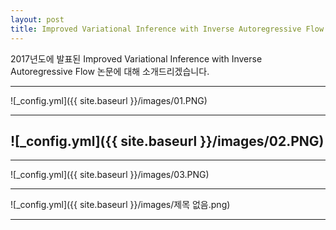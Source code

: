 ```yaml
---
layout: post
title: Improved Variational Inference with Inverse Autoregressive Flow
---
```


2017년도에 발표된 Improved Variational Inference with Inverse Autoregressive Flow 논문에 대해 소개드리겠습니다.

***

![_config.yml]({{ site.baseurl }}/images/01.PNG)

----------
![_config.yml]({{ site.baseurl }}/images/02.PNG)
----------

***
![_config.yml]({{ site.baseurl }}/images/03.PNG)

***
![_config.yml]({{ site.baseurl }}/images/제목 없음.png)

***
